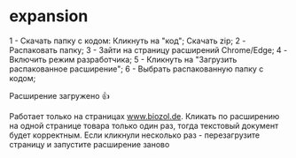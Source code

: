 # expansion
1 - Скачать папку с кодом:
  Кликнуть на "код";
  Скачать zip;
2 - Распаковать папку;
3 - Зайти на страницу расширений Chrome/Edge;
4 - Включить режим разработчика;
5 - Кликнуть на "Загрузить распакованное расширение";
6 - Выбрать распакованную папку с кодом;

Расширение загружено 👍

Работает только на страницах www.biozol.de.
Кликать по расширению на одной странице товара только один раз, тогда текстовый документ будет корректным. Если кликнули несколько раз - перезагрузите страницу и запустите расширение заново
    

